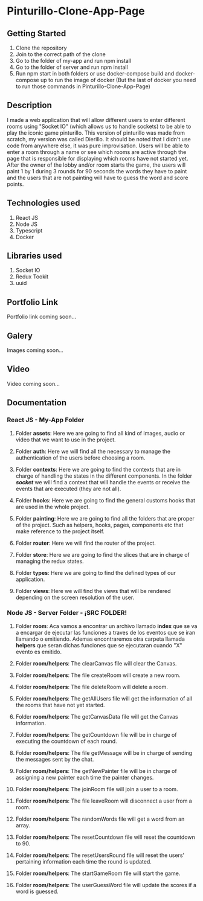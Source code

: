 # Pinturillo-Clone-App-Page

## Getting Started

1. Clone the repository
2. Join to the correct path of the clone
3. Go to the folder of my-app and run npm install
4. Go to the folder of server and run npm install
5. Run npm start in both folders or use docker-compose build and docker-compose up to run the image of docker (But the last of docker you need to run those commands in Pinturillo-Clone-App-Page)

## Description

I made a web application that will allow different users to enter different rooms using "Socket IO" (which allows us to handle sockets) to be able to play the iconic game pinturillo. This version of pinturillo was made from scratch, my version was called Dierillo. It should be noted that I didn't use code from anywhere else, it was pure improvisation. Users will be able to enter a room through a name or see which rooms are active through the page that is responsible for displaying which rooms have not started yet. After the owner of the lobby and/or room starts the game, the users will paint 1 by 1 during 3 rounds for 90 seconds the words they have to paint and the users that are not painting will have to guess the word and score points.

## Technologies used

1. React JS
2. Node JS
3. Typescript
4. Docker

## Libraries used

1. Socket IO
2. Redux Tookit
3. uuid

## Portfolio Link

Portfolio link coming soon...

## Galery

Images coming soon...

## Video

Video coming soon...

## Documentation

### React JS - My-App Folder

1. Folder **assets**: Here we are going to find all kind of images, audio or video that we want to use in the project.

2. Folder **auth**: Here we will find all the necessary to manage the authentication of the users before choosing a room.

3. Folder **contexts**: Here we are going to find the contexts that are in charge of handling the states in the different components. In the folder **_socket_** we will find a context that will handle the events or receive the events that are executed (they are not all).

4. Folder **hooks**: Here we are going to find the general customs hooks that are used in the whole project.

5. Folder **painting**: Here we are going to find all the folders that are proper of the project. Such as helpers, hooks, pages, components etc that make reference to the project itself.

6. Folder **router**: Here we will find the router of the project.

7. Folder **store**: Here we are going to find the slices that are in charge of managing the redux states.

8. Folder **types**: Here we are going to find the defined types of our application.

9. Folder **views**: Here we will find the views that will be rendered depending on the screen resolution of the user.

### Node JS - Server Folder - ¡SRC FOLDER!

1. Folder **room**: Aca vamos a encontrar un archivo llamado **index** que se va a encargar de ejecutar las funciones a traves de los eventos que se iran llamando o emitiendo. Ademas encontraremos otra carpeta llamada **helpers** que seran dichas funciones que se ejecutaran cuando "X" evento es emitido.

2. Folder **room/helpers**: The clearCanvas file will clear the Canvas.
3. Folder **room/helpers**: The file createRoom will create a new room.
4. Folder **room/helpers**: The file deleteRoom will delete a room.
5. Folder **room/helpers**: The getAllUsers file will get the information of all the rooms that have not yet started.
6. Folder **room/helpers**: The getCanvasData file will get the Canvas information.
7. Folder **room/helpers**: The getCountdown file will be in charge of executing the countdown of each round.
8. Folder **room/helpers**: The file getMessage will be in charge of sending the messages sent by the chat.
9. Folder **room/helpers**: The getNewPainter file will be in charge of assigning a new painter each time the painter changes.
10. Folder **room/helpers**: The joinRoom file will join a user to a room.
11. Folder **room/helpers**: The file leaveRoom will disconnect a user from a room.
12. Folder **room/helpers**: The randomWords file will get a word from an array.
13. Folder **room/helpers**: The resetCountdown file will reset the countdown to 90.
14. Folder **room/helpers**: The resetUsersRound file will reset the users' pertaining information each time the round is updated.
15. Folder **room/helpers**: The startGameRoom file will start the game.
16. Folder **room/helpers**: The userGuessWord file will update the scores if a word is guessed.
